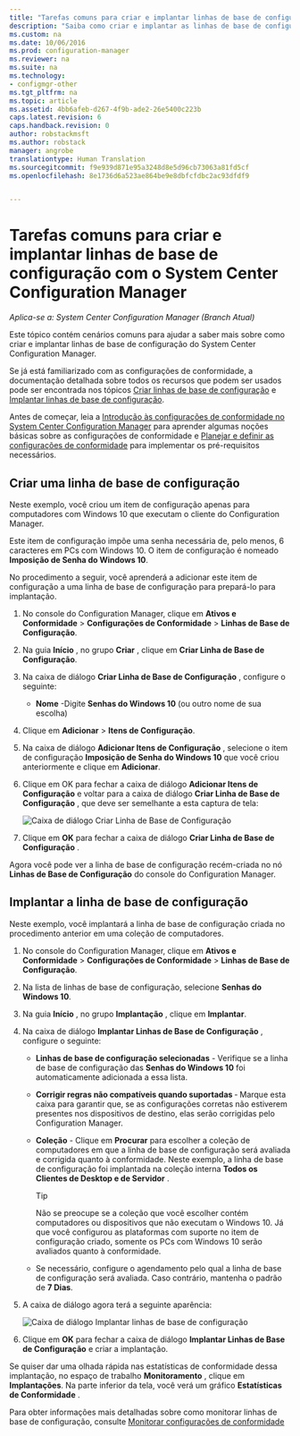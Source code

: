 ```yaml
---
title: "Tarefas comuns para criar e implantar linhas de base de configuração com o System Center Configuration Manager | Microsoft Docs"
description: "Saiba como criar e implantar as linhas de base de configuração no System Center Configuration Manager."
ms.custom: na
ms.date: 10/06/2016
ms.prod: configuration-manager
ms.reviewer: na
ms.suite: na
ms.technology:
- configmgr-other
ms.tgt_pltfrm: na
ms.topic: article
ms.assetid: 4bb6afeb-d267-4f9b-ade2-26e5400c223b
caps.latest.revision: 6
caps.handback.revision: 0
author: robstackmsft
ms.author: robstack
manager: angrobe
translationtype: Human Translation
ms.sourcegitcommit: f9e939d871e95a3248d8e5d96cb73063a81fd5cf
ms.openlocfilehash: 8e1736d6a523ae864be9e8dbfcfdbc2ac93dfdf9


---
```

# <a name="common-tasks-for-creating-and-deploying-configuration-baselines-with-system-center-configuration-manager"></a>Tarefas comuns para criar e implantar linhas de base de configuração com o System Center Configuration Manager

*Aplica-se a: System Center Configuration Manager (Branch Atual)*

Este tópico contém cenários comuns para ajudar a saber mais sobre como criar e implantar linhas de base de configuração do System Center Configuration Manager.  

 Se já está familiarizado com as configurações de conformidade, a documentação detalhada sobre todos os recursos que podem ser usados pode ser encontrada nos tópicos [Criar linhas de base de configuração](../../compliance/deploy-use/create-configuration-baselines.md) e [Implantar linhas de base de configuração](../../compliance/deploy-use/deploy-configuration-baselines.md).  

 Antes de começar, leia a [Introdução às configurações de conformidade no System Center Configuration Manager](../../compliance/get-started/get-started-with-compliance-settings.md) para aprender algumas noções básicas sobre as configurações de conformidade e [Planejar e definir as configurações de conformidade](../../compliance/plan-design/plan-for-and-configure-compliance-settings.md) para implementar os pré-requisitos necessários.  

## <a name="create-a-configuration-baseline"></a>Criar uma linha de base de configuração  
 Neste exemplo, você criou um item de configuração apenas para computadores com Windows 10 que executam o cliente do Configuration Manager.  

 Este item de configuração impõe uma senha necessária de, pelo menos, 6 caracteres em PCs com Windows 10. O item de configuração é nomeado **Imposição de Senha do Windows 10**.  

No procedimento a seguir, você aprenderá a adicionar este item de configuração a uma linha de base de configuração para prepará-lo para implantação.  

1.  No console do Configuration Manager, clique em **Ativos e Conformidade** > **Configurações de Conformidade** > **Linhas de Base de Configuração**.  

3.  Na guia **Início** , no grupo **Criar** , clique em **Criar Linha de Base de Configuração**.  

4.  Na caixa de diálogo **Criar Linha de Base de Configuração** , configure o seguinte:  

    -   **Nome** -Digite **Senhas do Windows 10** (ou outro nome de sua escolha)  

5.  Clique em **Adicionar** > **Itens de Configuração**.  

6.  Na caixa de diálogo **Adicionar Itens de Configuração** , selecione o item de configuração **Imposição de Senha do Windows 10** que você criou anteriormente e clique em **Adicionar**.  

7.  Clique em OK para fechar a caixa de diálogo **Adicionar Itens de Configuração** e voltar para a caixa de diálogo **Criar Linha de Base de Configuração** , que deve ser semelhante a esta captura de tela:  

     ![Caixa de diálogo Criar Linha de Base de Configuração](/sccm/compliance/plan-design/media/Create-Configuration-Baseline.png)  

8.  Clique em **OK** para fechar a caixa de diálogo **Criar Linha de Base de Configuração** .  

 Agora você pode ver a linha de base de configuração recém-criada no nó **Linhas de Base de Configuração** do console do Configuration Manager.  

## <a name="deploy-the-configuration-baseline"></a>Implantar a linha de base de configuração  
 Neste exemplo, você implantará a linha de base de configuração criada no procedimento anterior em uma coleção de computadores.  

1.  No console do Configuration Manager, clique em **Ativos e Conformidade** > **Configurações de Conformidade** > **Linhas de Base de Configuração**.  

3.  Na lista de linhas de base de configuração, selecione **Senhas do Windows 10**.  

4.  Na guia **Início** , no grupo **Implantação** , clique em **Implantar**.  

5.  Na caixa de diálogo **Implantar Linhas de Base de Configuração** , configure o seguinte:  

    -   **Linhas de base de configuração selecionadas** - Verifique se a linha de base de configuração das **Senhas do Windows 10** foi automaticamente adicionada a essa lista.  

    -   **Corrigir regras não compatíveis quando suportadas** ‑ Marque esta caixa para garantir que, se as configurações corretas não estiverem presentes nos dispositivos de destino, elas serão corrigidas pelo Configuration Manager.  

    -   **Coleção** - Clique em **Procurar** para escolher a coleção de computadores em que a linha de base de configuração será avaliada e corrigida quanto à conformidade. Neste exemplo, a linha de base de configuração foi implantada na coleção interna **Todos os Clientes de Desktop e de Servidor** .  

        > [!TIP]  
        >  Não se preocupe se a coleção que você escolher contém computadores ou dispositivos que não executam o Windows 10. Já que você configurou as plataformas com suporte no item de configuração criado, somente os PCs com Windows 10 serão avaliados quanto à conformidade.  

    -   Se necessário, configure o agendamento pelo qual a linha de base de configuração será avaliada. Caso contrário, mantenha o padrão de **7 Dias**.  

6.  A caixa de diálogo agora terá a seguinte aparência:  

     ![Caixa de diálogo Implantar linhas de base de configuração](/sccm/compliance/plan-design/media/Deploy-configuration-baselines.png)  

7.  Clique em **OK** para fechar a caixa de diálogo **Implantar Linhas de Base de Configuração** e criar a implantação.  

 Se quiser dar uma olhada rápida nas estatísticas de conformidade dessa implantação, no espaço de trabalho **Monitoramento** , clique em **Implantações**. Na parte inferior da tela, você verá um gráfico **Estatísticas de Conformidade** .  

 Para obter informações mais detalhadas sobre como monitorar linhas de base de configuração, consulte [Monitorar configurações de conformidade](../../compliance/deploy-use/monitor-compliance-settings.md)  



<!--HONumber=Dec16_HO3-->


